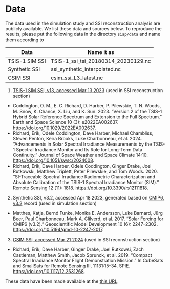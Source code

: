 # Data
The data used in the simulation study and SSI reconstruction analysis are publicly available. We list these data and sources below. To reproduce the results, please put the following data in the directory `siap/data` and name them according to

| Data           | Name it as |
| -------------- | ---------- |
| TSIS-1 SIM SSI | TSIS-1_ssi_tsi_20180314_20230129.nc |
| Synthetic SSI | ssi_synthetic_interpolated.nc |
| CSIM SSI | csim_ssi_L3_latest.nc |

1. [TSIS-1 SIM SSI, v13, accessed Mar 13 2023](https://disc.gsfc.nasa.gov/datacollection/TSIS_SSI_L3_24HR_13.html) (used in SSI reconstruction section)
- Coddington, O. M., E. C. Richard, D. Harber, P. Pilewskie, T. N. Woods, M. Snow, K. Chance, X. Liu, and K. Sun. 2023. “Version 2 of the TSIS-1 Hybrid Solar Reference Spectrum and Extension to the Full Spectrum.” Earth and Space Science 10 (3): e2022EA002637. https://doi.org/10.1029/2022EA002637.
- Richard, Erik, Odele Coddington, Dave Harber, Michael Chambliss, Steven Penton, Keira Brooks, Luke Charbonneau, et al. 2024. “Advancements in Solar Spectral Irradiance Measurements by the TSIS-1 Spectral Irradiance Monitor and Its Role for Long-Term Data Continuity.” Journal of Space Weather and Space Climate 14:10. https://doi.org/10.1051/swsc/2024008.
- Richard, Erik, Dave Harber, Odele Coddington, Ginger Drake, Joel Rutkowski, Matthew Triplett, Peter Pilewskie, and Tom Woods. 2020. “SI-Traceable Spectral Irradiance Radiometric Characterization and Absolute Calibration of the TSIS-1 Spectral Irradiance Monitor (SIM).” Remote Sensing 12 (11): 1818. https://doi.org/10.3390/rs12111818.

2. Synthetic SSI, v3.2, accessed Apr 18 2023, generated based on [CMIP6, v3.2](https://www.solarisheppa.kit.edu/85.php) record (used in simulation section)
- Matthes, Katja, Bernd Funke, Monika E. Andersson, Luke Barnard, Jürg Beer, Paul Charbonneau, Mark A. Clilverd, et al. 2017. “Solar Forcing for CMIP6 (v3.2).” Geoscientific Model Development 10 (6): 2247–2302. https://doi.org/10.5194/gmd-10-2247-2017.

3. [CSIM SSI, accessed Mar 21 2024](https://lasp.colorado.edu/csim/data-and-ham-radio/) (used in SSI reconstruction section)
- Richard, Erik, Dave Harber, Ginger Drake, Joel Rutkowsi, Zach Castleman, Matthew Smith, Jacob Sprunck, et al. 2019. “Compact Spectral Irradiance Monitor Flight Demonstration Mission.” In CubeSats and SmallSats for Remote Sensing III, 11131:15–34. SPIE. https://doi.org/10.1117/12.2531268.

These data have been made available at the [this URL](https://figshare.com/s/870cc558b0114dc16378).
